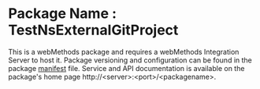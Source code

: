 # Package Name : TestNsExternalGitProject
This is a webMethods package and requires a webMethods Integration Server to host it. Package versioning and configuration can be found in the package [manifest](./TestNsExternalGitProject/manifest.v3) file. Service and API documentation is available on the package's home page http://&lt;server&gt;:&lt;port&gt;/&lt;packagename>.